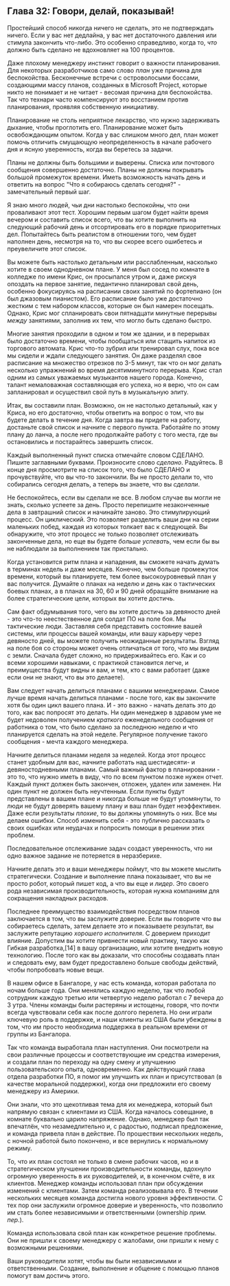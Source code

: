 ## Глава 32: Говори, делай, показывай!

Простейший способ никогда ничего не сделать, это не подтверждать ничего. Если у вас нет дедлайна, у вас нет достаточного
давления или стимула закончить что-либо. Это особенно справедливо, когда то, *что* должно быть сделано не вдохновляет
на 100 процентов.

Даже плохому менеджеру инстинкт говорит о важности планирования. Для некоторых разработчиков само слово *план* уже
причина для беспокойства. Бесконечные встречи с островолосыми боссами, создающими массу планов, созданных в
Microsoft Project, которые никто не понимает и не читает - весомая причина для беспокойства. Так что технари часто
компенсируют это восстанием против планирования, проявляя собственную инициативу.

Планирование не столь неприятное лекарство, что нужно задерживать дыхание, чтобы проглотить его. Планирование может
быть освобождающим опытом. Когда у вас слишком много дел, план может помочь отличить смущающую неопределенность в
начале рабочего дня и ясную уверенность, когда вы беретесь за задачи.

Планы не должны быть большими и выверены. Списка или почтового сообщения совершенно достаточно. Планы не должны
покрывать большой промежуток времени. Иметь возможность начать день и ответить на вопрос "Что я собираюсь сделать
сегодня?" - замечательный первый шаг.

Я знаю много людей, чьи дни настолько беспокойны, что они проваливают этот тест. Хорошим первым шагом будет найти время
вечером и составить список всего, что вы хотите выполнить на следующий рабочий день и отсортировать его в порядке
приоритетных дел. Попытайтесь быть реалистом в отношении того, чем будет наполнен день, несмотря на то, что вы скорее
всего ошибетесь и преувеличите этот список.

Вы можете быть настолько детальным или расслабленным, насколько хотите в своем однодневном плане. У меня был сосед по
комнате в колледже по имени Крис, он просыпался утром и, даже рискуя опоздать на первое занятие, педантично планировал
свой день, особенно фокусируясь на расписании своих занятий по фортепиано (он был джазовым пианистом). Его расписание
было уже достаточно жестким  с тем набором классов, которые он был намерен посещать. Однако, Крис мог спланировать
свои пятнадцати минутные перерывы *между* занятиями, заполнив их тем, что могло быть сделано быстро.

Многие занятия проходили в одном и том же здании, и в перерывах было достаточно времени, чтобы пообщаться или стащить
напиток из торгового автомата. Крис что-то зубрил или тренировал слух, пока все мы сидели и ждали следующего занятия.
Он даже разделял свое расписание на множество отрезков по 3-5 минут, так что он мог делать несколько упражнений во
время десятиминутного перерыва. Крис стал одним из самых уважаемых музыкантов нашего города. Конечно, талант
немаловажная составляющая его успеха, но я верю, что он сам запланировал и осуществил свой путь в музыкальную элиту.

Итак, вы составили план. Возможно, он не настолько детальный, как у Криса, но его достаточно, чтобы ответить на вопрос
о том, что вы будете делать в течение дня. Когда завтра вы придете на работу, достаньте свой список и начните с первого
пункта. Работайте по этому плану до ланча, а после него продолжайте работу с того места, где вы остановились и
постарайтесь завершить список.

Каждый выполненный пункт списка отмечайте словом СДЕЛАНО. Пишите заглавными буквами. Произносите слово *сделано*.
Радуйтесь. В конце дня просмотрите на список того, что было СДЕЛАНО и прочувствуйте, что вы что-то закончили.
Вы не просто делали то, что собирались сегодня делать, а теперь вы знаете, что вы *сделали*.

Не беспокойтесь, если вы сделали не все. В любом случае вы могли не знать, сколько успеете за день. Просто перепишите
незаконченные дела в завтрашний список и начинайте заново. Это стимулирующий процесс. Он циклический. Это позволяет
разделить ваши дни на серии маленьких побед, каждая из которых толкает вас к следующей. Вы обнаружите, что этот
процесс не только позволяет отслеживать законченные дела, но еще вы будете *больше успевать*, чем если бы вы не
наблюдали за выполнением так пристально.

Когда установится ритм плана и нападения, вы сможете начать думать в терминах недель и даже месяцев. Конечно,
чем больше промежуток времени, который вы планируете, тем более высокоуровневый план у вас получится. Думайте
о планах на неделю и день как о тактических боевых планах, а в планах на 30, 60 и 90 дней обращайте внимание на
более стратегические цели, которых вы хотите достичь.

Сам факт обдумывания того, чего вы хотите достичь за девяносто дней - это что-то неестественное для солдат ПО на поле
боя. Мы тактические люди. Заставляя себя представить состояние вашей системы, или процессы вашей команды, или вашу карьеру
через девяносто дней, вы можете получить неожиданные результаты. Взгляд на поле боя со стороны может очень отличаться от
того, что мы видим с земли. Сначала будет сложно, но придерживайтесь его. Как и со всеми хорошими навыками, с практикой
становится легче, и преимущества будут видны и вам, и тем, кто с вами работает (даже если они не знают, что вы
это делаете).

Вам следует начать делиться планами с вашими менеджерами. Самое лучше время начать делиться планами - после того, как
вы закончите хотя бы один цикл вашего плана. И - это важно - начать делать это до того, как вас попросят это делать.
Ни один менеджер в здравом уме не будет недоволен получением *краткого* еженедельного сообщения от работника о том,
что было сделано за последнюю неделю и что планируется сделать на этой неделе. Регулярное получение такого
сообщения - мечта каждого менеджера.

Начните делиться планами неделя за неделей. Когда этот процесс станет удобным для вас, начните работать над
шестидесяти- и девяностодневными планами.
Самый важный фактор в планировании - это то, что нужно иметь в виду, что по всем пунктом позже нужен отчет. Каждый пункт
должен быть закончен, отложен, удален или заменен. Ни один пункт не должен быть неучтенным. Если пункты будут представлены
в вашем плане и никогда больше не будут упомянуты, то люди не будут доверять вашему плану и ваш план будет неэффективен. Даже если результаты *плохие*, то вы должны упомянуть о них. Все мы делаем ошибки.
Способ изменить себя - это публично рассказать о своих ошибках или неудачах и попросить помощи в решении этих
проблем.

Последовательное отслеживание задач создаст уверенность, что ни одно важное задание не потеряется в неразберихе.

Начните делать это и ваши менеджеры поймут, что вы можете мыслить стратегически. Создание и выполнение плана показывает,
что вы не просто робот, который пишет код, а что вы еще и *лидер*. Это своего рода независимая производительность,
которая нужна компаниям для сокращения накладных расходов.

Последнее преимущество взаимодействия посредством планов заключается в
том, что вы заслужите доверие. Если вы говорите что вы
собираетесь сделать, затем делаете это и показываете результат, вы
заслужите репутацию *хорошего исполнителя*. С доверием приходит влияние.
Допустим вы хотите привнести новый практику, такую как Гибкая
разработка,[14] в вашу организацию, или хотите внедрить новую
технологию. После того как вы доказали, что способны создавать план и
следовать ему, вам будет предоставлено больше свободы действий, чтобы
попробовать новые вещи.

В нашем офисе в Бангалоре, у нас есть команда, которая работала по ночам больше
года. Они менялись каждую неделю, так что любой сотрудник каждую третью или
четвертую неделю работал с 7 вечера до 3 утра. Члены команды были растеряны и
истощены, говоря, что почти всегда чувствовали себя как после долгого перелета.
Но они играли ключевую роль в поддержке, и наши клиенты из США были убеждены в
том, что им просто необходима поддержка в реальном времени от группы из
Бангалора.

Так что команда выработала план наступления. Они посмотрели на свои различные
процессы и соответствующие им средства измерения, и создали план по переходу на
одну смену *и* улучшению пользовательского опыта, одновременно. Как действующий
глава отдела разработки ПО, я помог им улучшить их план и присутствовал (в
качестве моральной поддержки), когда они предложили его своему менеджеру из
Америки.

Они знали, что это щекотливая тема для их менеджера, который был напрямую связан
с клиентами из США. Когда началось совещание, в комнате буквально царило
напряжение. Однако, менеджер был так впечатлён, что незамедлительно и, с радостью,
подписал предложение, и команда привела план в действие. По прошествии
нескольких недель, с ночной работой было покончено, и все вернулись к
нормальному режиму.

То, что их план состоял не только в смене рабочих часов, но и в стратегическом
улучшении производительности команды, вдохнуло огромную уверенность в их
руководителей, и, в конечном счёте, в их клиентов. Менеджер команды использовал
план при обсуждении изменений с клиентами. Затем команда реализовывала его. В
течении нескольких месяцев команда достигла нового уровня эффективности. С тех
пор они заслужили огромное доверие и уверенность, что позволило им стать
более независимыми и ответственными (ownership _прим. пер._).

Команда использовала свой план как конкретное решение проблемы. Они не пришли к
своему менеджеру с жалобами, они пришли к нему с возможными решениями.

Ваши руководители хотят, чтобы вы были независимыми и ответственными. Создание,
выполнение и общение с помощью планов помогут вам достичь этого.



